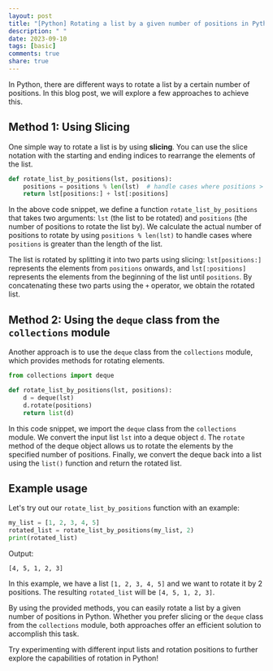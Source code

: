 ```yaml
---
layout: post
title: "[Python] Rotating a list by a given number of positions in Python"
description: " "
date: 2023-09-10
tags: [basic]
comments: true
share: true
---
```


In Python, there are different ways to rotate a list by a certain number of positions. In this blog post, we will explore a few approaches to achieve this.

## Method 1: Using Slicing 

One simple way to rotate a list is by using **slicing**. You can use the slice notation with the starting and ending indices to rearrange the elements of the list.

```python
def rotate_list_by_positions(lst, positions):
    positions = positions % len(lst)  # handle cases where positions > len(lst)
    return lst[positions:] + lst[:positions]
```

In the above code snippet, we define a function `rotate_list_by_positions` that takes two arguments: `lst` (the list to be rotated) and `positions` (the number of positions to rotate the list by). We calculate the actual number of positions to rotate by using `positions % len(lst)` to handle cases where `positions` is greater than the length of the list.

The list is rotated by splitting it into two parts using slicing: `lst[positions:]` represents the elements from `positions` onwards, and `lst[:positions]` represents the elements from the beginning of the list until `positions`. By concatenating these two parts using the `+` operator, we obtain the rotated list.

## Method 2: Using the `deque` class from the `collections` module

Another approach is to use the `deque` class from the `collections` module, which provides methods for rotating elements.

```python
from collections import deque

def rotate_list_by_positions(lst, positions):
    d = deque(lst)
    d.rotate(positions)
    return list(d)
```

In this code snippet, we import the `deque` class from the `collections` module. We convert the input list `lst` into a deque object `d`. The `rotate` method of the deque object allows us to rotate the elements by the specified number of positions. Finally, we convert the deque back into a list using the `list()` function and return the rotated list.

## Example usage

Let's try out our `rotate_list_by_positions` function with an example:

```python
my_list = [1, 2, 3, 4, 5]
rotated_list = rotate_list_by_positions(my_list, 2)
print(rotated_list)
```

Output:
```
[4, 5, 1, 2, 3]
```

In this example, we have a list `[1, 2, 3, 4, 5]` and we want to rotate it by 2 positions. The resulting `rotated_list` will be `[4, 5, 1, 2, 3]`.

By using the provided methods, you can easily rotate a list by a given number of positions in Python. Whether you prefer slicing or the `deque` class from the `collections` module, both approaches offer an efficient solution to accomplish this task.

Try experimenting with different input lists and rotation positions to further explore the capabilities of rotation in Python!